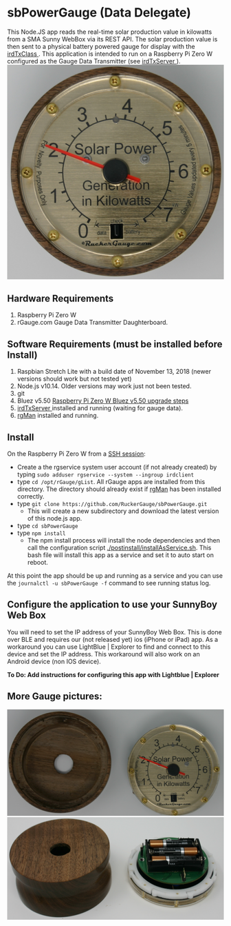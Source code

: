 # sbPowerGauge (Data Delegate)
This Node.JS app reads the real-time solar production value in kilowatts from a SMA Sunny WebBox via its REST API.  The solar production value is then sent to a physical battery powered gauge for display with the [irdTxClass ]( https://github.com/RuckerGauge/irdTxClass).  This application is intended to run on a Raspberry Pi Zero W configured as the Gauge Data Transmitter (see [irdTxServer ]( https://github.com/RuckerGauge/irdTxServer)).   
![pic of Power Gauge](/pics/solarPowerGauge.png)
## Hardware Requirements
1. Raspberry Pi Zero W
1. rGauge.com Gauge Data Transmitter Daughterboard.
## Software Requirements (must be installed before Install)
1. Raspbian Stretch Lite with a build date of November 13, 2018 (newer versions should work but not tested yet)
2. Node.js v10.14. Older versions may work just not been tested. 
3. git
4. Bluez v5.50 [Raspberry Pi Zero W Bluez v5.50 upgrade steps ](https://github.com/RuckerGauge/Raspberry-Pi-Zero-W-Bluez-5.50-upgrade-steps)
5. [irdTxServer ]( https://github.com/RuckerGauge/irdTxServer) installed and running (waiting for gauge data).
6. [rgMan](https://github.com/RuckerGauge/rgMan) installed and running.   
## Install
On the Raspberry Pi Zero W from a [SSH session](https://www.raspberrypi.org/magpi/ssh-remote-control-raspberry-pi/):  
* Create a the rgservice system user account (if not already created) by typing `sudo adduser rgservice --system --ingroup irdclient`
* type `cd /opt/rGauge/gList`.  All rGauge apps are installed from this directory.  The directory should already exist if [rgMan](https://github.com/RuckerGauge/rgMan) has been installed correctly.
* type `git clone https://github.com/RuckerGauge/sbPowerGauge.git`
  * This will create a new subdirectory and download the latest version of this node.js app.
* type `cd sbPowerGauge`
* type `npm install`
  * The npm install process will install the node dependencies and then call the configuration script [./postinstall/installAsService.sh]( https://github.com/RuckerGauge/sbPowerGauge/blob/master/postInstall/installAsService.sh).  This bash file will install this app as a service and set it to auto start on reboot. 

At this point the app should be up and running as a service  and you can use the `journalctl -u sbPowerGauge -f` command to see running status log.

## Configure the application to use your SunnyBoy Web Box
You will need to set the IP address of your SunnyBoy Web Box.  This is done over BLE and requires our (not released yet) ios (iPhone or iPad) app.  As a workaround you can use LightBlue | Explorer to find and connect to this device and set the IP address.  This workaround will also work on an Android device (non IOS device). 

**To Do:  Add instructions for configuring this app with Lightblue | Explorer**

## More Gauge pictures:
![pic of Power Gauge](/pics/solarPowerGaugeOpenTop.png)
![pic of Power Gauge](/pics/solarPowerGaugeOpenBottom.png)
